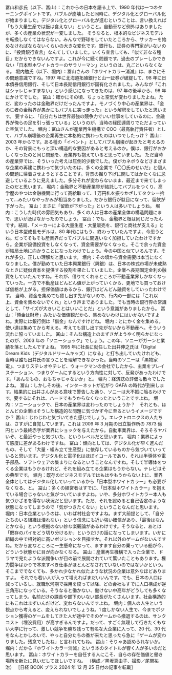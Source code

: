 ###

冨山和彦氏（以下、冨山）：これからの日本を語る上で、1990 年代は一つのターニングポイントです。バブルが崩壊したと同時に、デジタル化とグローバル化が始まりました。デジタル化とグローバル化が進むということは、言い換えれば「もう大量生産では飯は食えない」ということ。自動車など例外はありましたが、多くの産業の状況が一変しました。
そうなると、根本的なビジネスモデルを転換しなくてはならない。みんなで野球をしていたところから、サッカーを始めなければならないくらいの大きな変化です。銀行も、証券の専門家がいないのに、「投資銀行宣言」なんてしていました。いくら宣言しても、「似て非なる種目」だからできないんですよ。これが今に続く問題です。過去のプレーしかできない「日本型ホワイトカラーのサラリーマン」というのは、丸ごといらなくなる。
堀内勉氏（以下、堀内）：冨山さんの『ホワイトカラー消滅』は、まさにその問題意識ですね。1997 年に北海道拓殖銀行と山一証券が破綻して、98 年に日本債券信用銀行、そして日本長期信用銀行が国有化されました。みんなが「これはシャレじゃすまない」という感じになってきたのは、97 年の後半から、98 年にかけてでした。
冨山：確かにその頃、ちょっと空気が変わりましたよね。ただ、変わったのは金融界だけだったんですよ。モノづくり中心の産業界は、「金の亡者の金融界が愚かにもバブルに突っ走った」という解釈をしていたと思います。
要するに、「自分たちは世界最強の競争力でいい仕事をしているのに、金融界が俺らの足を引っ張っている」というのが、当時の経団連周りでただよっていた空気でした。
堀内：冨山さんが産業再生機構で COO（最高執行責任者）として、バブル崩壊後の企業再生に本格的に携わったのはいつでしたっけ？
冨山：2003 年からです。ある種の「イベント」としてバブル崩壊が起きたと考えるのか、その背景にもっと深い構造的な要因があると考えるのか。僕は、銀行がおかしくなったのと同じ問題を、産業界も抱えていると思っていました。
ただ当時の産業界では、そういった考えは圧倒的少数でした。僕がカネボウなどさまざまな企業の再建に携わって気づいたのは、多くの企業で「〇〇氏のせいだ」と個人の問題に帰着させようとすることです。背景の掘り下げに関してはかたくなに忌避しているように見えました。多分それが変わらないまま、最近まで来てしまったのだと思います。
堀内：金融界と不動産業界が結託してバブルをつくり、高学歴のやつは金融機関に行って高給取って、1 万円札を振りかざしてタクシー拾って…みたいなやっかみが相当ありました。だから銀行が駄目になって、留飲が下がった。
冨山：まさに「留飲が下がった」という人は多いでしょうね。
堀内：こうした時代の雰囲気もあり、多くの人は日本の産業全体の構造問題にまで、思いが及ばなかったのでしょう。
冨山：でも、金融界と根は同じだったんです。結局、「メーカーによる大量生産・大量販売を、銀行と商社が支える」という日本型成長モデルは、80 年代にはもう、終わっていたんですよ、今思うとね。だってそもそも産業界だってバブルに間違いなく加担していたわけですから。企業が設備投資をしなくなって、資金需要がなくなった。そこで余った資金が結局土地に向かうことになったわけでしょう。今の中国と似ているんです。それが多分、正しい理解だと思います。
堀内：その頃から資金需要は本当になくなりました。僕が勤めていた日本興業銀行（興銀）は、日本の株式市場が未成熟なときに疑似資本を提供する役割を果たしていました。企業へ長期固定金利の融資をしていたんですね。それが、借りてくれるところが不動産業界しかなくなっていった。一方で不動産はどんどん値が上がっていくから、更地でも買っておけば価格が上がる。担保価値はあるから、銀行はどんどん融資をしていったわけです。
当時、資金を集めても貸し出す先がないので、行内の一部には「これ以上、資金を集めないでくれ」という声までありました。でも当時の銀行界の常識として、「サイズが大きいことはいいことだ」という意識がありましたから。
冨山：「預金は財産」みたいな価値観だから、集めないわけにはいかないですよね。実際には銀行側は「借金」なんですけどね。
堀内：とにかく金を集める。使い道は集めてから考える。考えても貸し出す先がないから不動産へ。そういう流れに陥っていました。
冨山：そんな構造上のまずさがようやく明らかになったのが、2003 年の「ソニーショック」でしょう。この年、ソニーがガーンと業績を落としたんですよね。
1995 年に社長に就任した出井伸之氏は「Digital Dream Kids（デジタルドリームキッズ）になる」と打ち出していたけれども、当時は誰も出井氏の言うことを理解できなかった。当時のソニーは「黒物家電」、つまりステレオやテレビ、ウォークマンの会社でしたから、主業をプレイステーション、つまりゲームにするという方向性に対して、反発があったわけです。「あんなもの、おもちゃじゃないか」と。
堀内：経済誌の評価も散々でしたよね。
冨山：しかしその後、インターネットが広がり GAFA の時代が到来します。結果的に出井さんがある意味で警告した通り、ソニーは大不振に陥るわけです。要するにそれは、ハードでもうからなくなったということですよね。
堀内：ソニーショックで、日本の産業界は変わったのでしょうか？　それとも、ほとんどの企業はそうした構造的な問題に気づかず今に至るというイメージですか？
冨山：じわじわと気づいてきた感じでしょう。エレクトロニクスの人たちは、さすがに自覚しています。これは 2009 年 3 月期の日立製作所の 7873 億円という最終赤字が業界にショックを与えたから。自動車業界は、そろそろヤバいぞ、と最近やっと気づいた、というレベルだと思います。
堀内：業界によって感度に差があるわけですね。
冨山：傾向としては、デジタル化が早く進んだもの、そして「大量・組み立て生産型」に依存しているものから気づいていっていると思います。デジタル化と電子化はほぼイコールであり、それは半導体や電子部品、ソフトウェアの集まりになるということなんですね。そして半導体をつくる企業はもうかるけれど、それを組み立てる企業はもうからない。テレビはその典型です。
堀内：既存のビジネスモデルではもはやもうからない上に、業界全体としてはデジタル化していっているから「日本型ホワイトカラー」も必要がなくなる、と。
冨山：多くの経営者はすでに、「日本型ホワイトカラー」を抱えている場合じゃないと気がついていますよね。いや、多分ホワイトカラー本人も気づかざるを得ない状況だと思います。ただ、それを認めると自己否定のような状態になってしまうので「気がつきたくない」ということなんだと思います。
堀内：日本企業というのは、いわば村社会ですよね。まず大前提として、「自分たちのいる組織は潰れない」という信念にも近い強い確信があり、「最後はなんとかなる」という根拠のない妙な楽観論があるわけです。そうなると、あとは「既存のパイをどう切り分けるか」というだけの話になってしまいます。いかに組織の中で相対的に高いポジションを目指すか。それ以外のゲームがないんですね。だから変なところに一生懸命になって、ますます自分の乗っている船が今、どういう状態かに目が向かなくなる。
冨山：産業再生機構で入った企業で、ドラマで見たような派閥争いが目の前で展開されていて驚いたこともあります。権力闘争ばかりで本来すべき仕事がほとんどなされていないのではないかという。そこまででなくても、多かれ少なかれ似たような状況の企業は意外なほどありますよ。
それでも若い人が入って増えればまだいいんです。でも、日本の人口は減っているし、就職氷河期で採用を絞って以降、どの会社もすでに人口構成が逆三角形になっている。そうなると働かない、働けない中高年がどうしても多くなってしまう。名前だけの課長や部下のいない部長がたくさんいます。社会構造的にもこれはまずいんだけど、変わらないんですよね。
堀内：個人の人生という視点から考えると、変えられないでしょうね。1 度しかない人生で、今までポジション獲得のゲームをしてきた人が途中でそのゲームから撤退するのは、サンクコスト（埋没費用）が高すぎるんですよ。だって、すごく無理して行きたくもない大学に行って、激しい競争を勝ち残って有名な大企業に入って、20 代、30 代をなんとかしのいで、やっと自分たちの番が来たと思ったら急に「ゲームが変わりました。残念でしたね」と言われてもね。
冨山：そりゃあ認められないか。
堀内：だから『ホワイトカラー消滅』という本のタイトルが響く人が多いのだと思います。
冨山：ホワイトカラーを自任する人にこそ、自らの存在価値と働き場所を新たに見いだしてほしいですね。
（構成／黒坂真由子、撮影／尾関祐治）
［日経 BOOK プラス 2024 年 12 月 25 日付の記事を転載］
